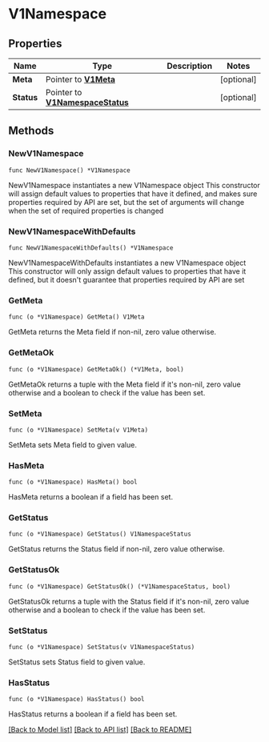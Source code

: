 # V1Namespace

## Properties

Name | Type | Description | Notes
------------ | ------------- | ------------- | -------------
**Meta** | Pointer to [**V1Meta**](V1Meta.md) |  | [optional] 
**Status** | Pointer to [**V1NamespaceStatus**](V1NamespaceStatus.md) |  | [optional] 

## Methods

### NewV1Namespace

`func NewV1Namespace() *V1Namespace`

NewV1Namespace instantiates a new V1Namespace object
This constructor will assign default values to properties that have it defined,
and makes sure properties required by API are set, but the set of arguments
will change when the set of required properties is changed

### NewV1NamespaceWithDefaults

`func NewV1NamespaceWithDefaults() *V1Namespace`

NewV1NamespaceWithDefaults instantiates a new V1Namespace object
This constructor will only assign default values to properties that have it defined,
but it doesn't guarantee that properties required by API are set

### GetMeta

`func (o *V1Namespace) GetMeta() V1Meta`

GetMeta returns the Meta field if non-nil, zero value otherwise.

### GetMetaOk

`func (o *V1Namespace) GetMetaOk() (*V1Meta, bool)`

GetMetaOk returns a tuple with the Meta field if it's non-nil, zero value otherwise
and a boolean to check if the value has been set.

### SetMeta

`func (o *V1Namespace) SetMeta(v V1Meta)`

SetMeta sets Meta field to given value.

### HasMeta

`func (o *V1Namespace) HasMeta() bool`

HasMeta returns a boolean if a field has been set.

### GetStatus

`func (o *V1Namespace) GetStatus() V1NamespaceStatus`

GetStatus returns the Status field if non-nil, zero value otherwise.

### GetStatusOk

`func (o *V1Namespace) GetStatusOk() (*V1NamespaceStatus, bool)`

GetStatusOk returns a tuple with the Status field if it's non-nil, zero value otherwise
and a boolean to check if the value has been set.

### SetStatus

`func (o *V1Namespace) SetStatus(v V1NamespaceStatus)`

SetStatus sets Status field to given value.

### HasStatus

`func (o *V1Namespace) HasStatus() bool`

HasStatus returns a boolean if a field has been set.


[[Back to Model list]](../README.md#documentation-for-models) [[Back to API list]](../README.md#documentation-for-api-endpoints) [[Back to README]](../README.md)


